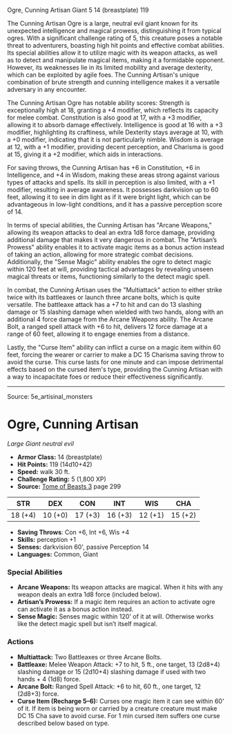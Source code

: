 <MonsterName/>Ogre, Cunning Artisan</MonsterName>
<CreatureType/>Giant</CreatureType>
<CR/>5</CR>
<AC/>14 (breastplate)</AC>
<HP/>119</HP>
<summary>The Cunning Artisan Ogre is a large, neutral evil giant known for its unexpected intelligence and magical prowess, distinguishing it from typical ogres. With a significant challenge rating of 5, this creature poses a notable threat to adventurers, boasting high hit points and effective combat abilities. Its special abilities allow it to utilize magic with its weapon attacks, as well as to detect and manipulate magical items, making it a formidable opponent. However, its weaknesses lie in its limited mobility and average dexterity, which can be exploited by agile foes. The Cunning Artisan's unique combination of brute strength and cunning intelligence makes it a versatile adversary in any encounter.</summary>

<detail>

The Cunning Artisan Ogre has notable ability scores: Strength is exceptionally high at 18, granting a +4 modifier, which reflects its capacity for melee combat. Constitution is also good at 17, with a +3 modifier, allowing it to absorb damage effectively. Intelligence is good at 16 with a +3 modifier, highlighting its craftiness, while Dexterity stays average at 10, with a +0 modifier, indicating that it is not particularly nimble. Wisdom is average at 12, with a +1 modifier, providing decent perception, and Charisma is good at 15, giving it a +2 modifier, which aids in interactions. 

For saving throws, the Cunning Artisan has +6 in Constitution, +6 in Intelligence, and +4 in Wisdom, making these areas strong against various types of attacks and spells. Its skill in perception is also limited, with a +1 modifier, resulting in average awareness. It possesses darkvision up to 60 feet, allowing it to see in dim light as if it were bright light, which can be advantageous in low-light conditions, and it has a passive perception score of 14.

In terms of special abilities, the Cunning Artisan has "Arcane Weapons," allowing its weapon attacks to deal an extra 1d8 force damage, providing additional damage that makes it very dangerous in combat. The "Artisan’s Prowess" ability enables it to activate magic items as a bonus action instead of taking an action, allowing for more strategic combat decisions. Additionally, the "Sense Magic" ability enables the ogre to detect magic within 120 feet at will, providing tactical advantages by revealing unseen magical threats or items, functioning similarly to the detect magic spell.

In combat, the Cunning Artisan uses the "Multiattack" action to either strike twice with its battleaxes or launch three arcane bolts, which is quite versatile. The battleaxe attack has a +7 to hit and can do 13 slashing damage or 15 slashing damage when wielded with two hands, along with an additional 4 force damage from the Arcane Weapons ability. The Arcane Bolt, a ranged spell attack with +6 to hit, delivers 12 force damage at a range of 60 feet, allowing it to engage enemies from a distance.

Lastly, the "Curse Item" ability can inflict a curse on a magic item within 60 feet, forcing the wearer or carrier to make a DC 15 Charisma saving throw to avoid the curse. This curse lasts for one minute and can impose detrimental effects based on the cursed item's type, providing the Cunning Artisan with a way to incapacitate foes or reduce their effectiveness significantly.</detail>



---

Source: 5e_artisinal_monsters

# Ogre, Cunning Artisan

*Large* *Giant* *neutral evil*

- **Armor Class:** 14 (breastplate)
- **Hit Points:** 119 (14d10+42)
- **Speed:** walk 30 ft.
- **Challenge Rating:** 5 (1,800 XP)
- **Source:** [Tome of Beasts 3](https://koboldpress.com/kpstore/product/tome-of-beasts-3-for-5th-edition/) page 299

| STR | DEX | CON | INT | WIS | CHA |
| --- | --- | --- | --- | --- | --- |
| 18 (+4) | 10 (+0) | 17 (+3) | 16 (+3) | 12 (+1) | 15 (+2) |

- **Saving Throws**: Con +6, Int +6, Wis +4
- **Skills:** perception +1
- **Senses:** darkvision 60', passive Perception 14
- **Languages:** Common, Giant

### Special Abilities

- **Arcane Weapons:** Its weapon attacks are magical. When it hits with any weapon deals an extra 1d8 force (included below).
- **Artisan’s Prowess:** If a magic item requires an action to activate ogre can activate it as a bonus action instead.
- **Sense Magic:** Senses magic within 120' of it at will. Otherwise works like the detect magic spell but isn’t itself magical.

### Actions

- **Multiattack:** Two Battleaxes or three Arcane Bolts.
- **Battleaxe:** Melee Weapon Attack: +7 to hit, 5 ft., one target, 13 (2d8+4) slashing damage or 15 (2d10+4) slashing damage if used with two hands + 4 (1d8) force.
- **Arcane Bolt:** Ranged Spell Attack: +6 to hit, 60 ft., one target, 12 (2d8+3) force.
- **Curse Item (Recharge 5–6):** Curses one magic item it can see within 60' of it. If item is being worn or carried by a creature creature must make DC 15 Cha save to avoid curse. For 1 min cursed item suffers one curse described below based on type.




